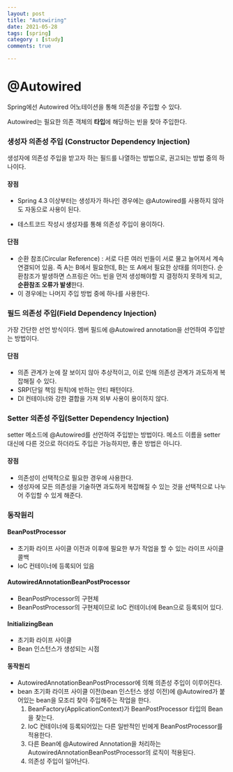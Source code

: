 ```yaml
---
layout: post
title: "Autowiring"
date: 2021-05-28
tags: [spring]
category : [study]
comments: true

---
```




# @Autowired

Spring에선 Autowired 어노테이션을 통해 의존성을 주입할 수 있다.

Autowired는 필요한 의존 객체의 **타입**에 해당하는 빈을 찾아 주입한다.



### 생성자 의존성 주입 (Constructor Dependency Injection)

생성자에 의존성 주입을 받고자 하는 필드를 나열하는 방법으로, 권고되는 방법 중의 하나이다.



#### 장점

- Spring 4.3 이상부터는 생성자가 하나인 경우에는 @Autowired를 사용하지 않아도 자동으로 사용이 된다.

- 테스트코드 작성시 생성자를 통해 의존성 주입이 용이하다.

#### 단점

- 순환 참조(Circular Reference) : 서로 다른 여러 빈들이 서로 물고 늘어져서 계속 연결되어 있음. 즉 A는 B에서 필요한데, B는 또 A에서 필요한 상태를 의미한다. 순환참조가 발생하면 스프링은 어느 빈을 먼저 생성해야할 지 결정하지 못하게 되고, **순환참조 오류가 발생**한다.
- 이 경우에는 나머지 주입 방법 중에 하나를 사용한다.



### 필드 의존성 주입(Field Dependency Injection)

가장 간단한 선언 방식이다. 멤버 필드에 @Autowired annotation을 선언하여 주입받는 방법이다.

#### 단점

- 의존 관계가 눈에 잘 보이지 않아 추상적이고, 이로 인해 의존성 관계가 과도하게 복잡해질 수 있다.
- SRP(단일 책임 원칙)에 반하는 안티 패턴이다.
- DI 컨테이너와 강한 결합을 가져 외부 사용이 용이하지 않다.



### Setter 의존성 주입(Setter Dependency Injection)

setter 메소드에 @Autowired를 선언하여 주입받는 방법이다. 메소드 이름을 setter 대신에 다른 것으로 하더라도 주입은 가능하지만, 좋은 방법은 아니다.

#### 장점

- 의존성이 선택적으로 필요한 경우에 사용한다.
- 생성자에 모든 의존성을 기술하면 과도하게 복잡해질 수 있는 것을 선택적으로 나누어 주입할 수 있게 해준다.



### 동작원리

#### BeanPostProcessor

- 초기화 라이프 사이클 이전과 이후에 필요한 부가 작업을 할 수 있는 라이프 사이클 콜백
- IoC 컨테이너에 등록되어 있음

#### AutowiredAnnotationBeanPostProcessor

- BeanPostProcessor의 구현체
- BeanPostProcessor의 구현체이므로 IoC 컨테이너에 Bean으로 등록되어 있다.

#### InitializingBean

- 초기화 라이프 사이클
- Bean 인스턴스가 생성되는 시점

#### 동작원리

- AutowiredAnnotationBeanPostProcessor에 의해 의존성 주입이 이루어진다.
- bean 초기화 라이프 사이클 이전(bean 인스턴스 생성 이전)에 @Autowired가 붙어있는 bean을 모조리 찾아 주입해주는 작업을 한다.
  1. BeanFactory(ApplicationContext)가 BeanPostProcessor 타입의 Bean을 찾는다.
  2. IoC 컨테이너에 등록되어있는 다른 일반적인 빈에게 BeanPostProcessor를 적용한다.
  3. 다른 Bean에 @Autowired Annotation을 처리하는 AutowiredAnnotationBeanPostProcessor의 로직이 적용된다.
  4. 의존성 주입이 일어난다.






